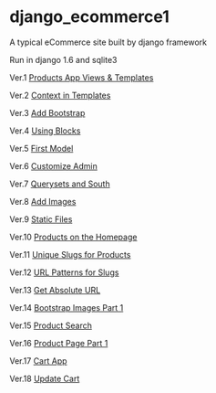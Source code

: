 django_ecommerce1
=================

A typical eCommerce site built by django framework

Run in django 1.6 and sqlite3

Ver.1	[Products App Views & Templates](../../tree/b66ce5397ecd8894d2d69c444d179a50defb8018)

Ver.2	[Context in Templates](../../tree/14b3a6759a3529d7c58ed2046e5b4701d1633ac4)

Ver.3	[Add Bootstrap](../../tree/b6d7bddf7ab6d36b39220eb153f139b1c75a54d8)

Ver.4	[Using Blocks](../../tree/13b84fc7783a182d83a9b3fc55fc37a178b22a5f)

Ver.5	[First Model](../../tree/a369599b18cb54e1bd6d8330b57d792c7934dbbc)

Ver.6	[Customize Admin](../../tree/5d941313a0d00a5ea8f86828d9f6b075f1dd6bec)

Ver.7	[Querysets and South](../../tree/70f35f61ae3882705583ffa4a085afe6fc0a7881)

Ver.8	[Add Images](../../tree/0b98ff76365925b64c662c15e3e8043596d52351)

Ver.9	[Static Files](../../tree/aaa65cca3af6dc8d9cab34b9e6f5d79caf1651de)

Ver.10	[Products on the Homepage](../../tree/8f2c6710eea8aefb94b4e65a9c0961148ebf3d11)

Ver.11	[Unique Slugs for Products](../../tree/3089e202f8384a63562140c8ce954f4fa84ae44e)

Ver.12	[URL Patterns for Slugs](../../tree/c4f7608313b2dff4ebfa3c20f5baeaaba8cf11a0)

Ver.13	[Get Absolute URL](../../tree/04c226db39ddaad15041eef778dc4a055d048db6)

Ver.14	[Bootstrap Images Part 1](../../tree/2258c0a4a56ad5b6b11eb2ea94839c9aea60512f)

Ver.15	[Product Search](../../tree/852d2e3fc77cdf16cfce43644bd97e4bd07edfb2)

Ver.16	[Product Page Part 1](../../tree/ea2fb39d0651b183350db7e7a65a3750c8ec68c6)

Ver.17	[Cart App](../../tree/4d26b4569f9eed43dd81f6fca63dcd07540b0ef5)

Ver.18	[Update Cart](../../tree/9be3e72be7cec56dde0f794428082c496cb2d53b)
